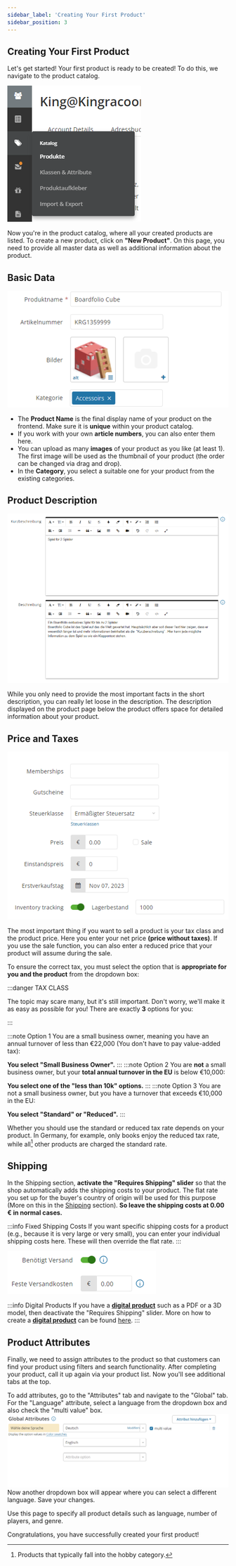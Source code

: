 ```yaml
---
sidebar_label: 'Creating Your First Product'
sidebar_position: 3
---
```


## Creating Your First Product

Let's get started! Your first product is ready to be created! To do this, we navigate to the product catalog.

![Product_01](img/ProduktAnlegen_01.png)

Now you're in the product catalog, where all your created products are listed. To create a new product, click on **"New Product"**.
On this page, you need to provide all master data as well as additional information about the product.

## Basic Data
![Product_02](img/Produkt_02.png)

- The **Product Name** is the final display name of your product on the frontend. Make sure it is **unique** within your product catalog.
- If you work with your own **article numbers**, you can also enter them here.
- You can upload as many **images** of your product as you like (at least 1). The first image will be used as the thumbnail of your product (the order can be changed via drag and drop).
- In the **Category**, you select a suitable one for your product from the existing categories.

## Product Description
![Product_03](img/Produkt_03.png)

While you only need to provide the most important facts in the short description, you can really let loose in the description. The description displayed on the product page below the product offers space for detailed information about your product.

## Price and Taxes
![Product_04](img/Produkt_04.png)

The most important thing if you want to sell a product is your tax class and the product price. Here you enter your net price **(price without taxes)**. If you use the sale function, you can also enter a reduced price that your product will assume during the sale.

To ensure the correct tax, you must select the option that is **appropriate for you and the product** from the dropdown box:

:::danger TAX CLASS

The topic may scare many, but it's still important. Don't worry, we'll make it as easy as possible for you!
There are exactly **3** options for you:

:::

:::note Option 1
You are a small business owner, meaning you have an annual turnover of less than €22,000 (You don't have to pay value-added tax):

**You select "Small Business Owner".**
:::
:::note Option 2
You are **not** a small business owner, but your **total annual turnover in the EU** is below €10,000:

**You select one of the "less than 10k" options.**
:::
:::note Option 3
You are not a small business owner, but you have a turnover that exceeds €10,000 in the EU:

**You select "Standard" or "Reduced".**
:::

Whether you should use the standard or reduced tax rate depends on your product. In Germany, for example, only books enjoy the reduced tax rate, while all[^1] other products are charged the standard rate.

[^1]: Products that typically fall into the hobby category.

## Shipping

In the Shipping section, **activate the "Requires Shipping" slider** so that the shop automatically adds the shipping costs to your product. The flat rate you set up for the buyer's country of origin will be used for this purpose (More on this in the [Shipping](/documentation/tutorial/firstProduct#Shipping) section). **So leave the shipping costs at 0.00 € in normal cases.**

:::info Fixed Shipping Costs
If you want specific shipping costs for a product (e.g., because it is very large or very small), you can enter your individual shipping costs here. These will then override the flat rate.
:::

![Product_05](img/Produkt_05.png)

:::info Digital Products
If you have a [**digital product**](/documentation/Products/expandingProduct/#Digital) such as a PDF or a 3D model, then deactivate the "Requires Shipping" slider.
More on how to create a [**digital product**](/documentation/Products/expandingProduct/#Digital) can be found [here](/documentation/Products/expandingProduct/#Digital).
:::

## Product Attributes
Finally, we need to assign attributes to the product so that customers can find your product using filters and search functionality. After completing your product, call it up again via your product list. Now you'll see additional tabs at the top.

To add attributes, go to the "Attributes" tab and navigate to the "Global" tab. For the "Language" attribute, select a language from the dropdown box and also check the "multi value" box.
![Language01](img/Language_01.png)
Now another dropdown box will appear where you can select a different language. Save your changes.

Use this page to specify all product details such as language, number of players, and genre.

Congratulations, you have successfully created your first product!
